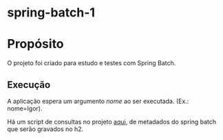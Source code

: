 # spring-batch-1

# Propósito
O projeto foi criado para estudo e testes com Spring Batch.

## Execução
A aplicação espera um argumento _nome_ ao ser executada. (Ex.: nome=Igor).

Há um script de consultas no projeto [aqui](./consultas-metadados-spring-batch.sql), de metadados do spring batch que serão gravados no h2.
